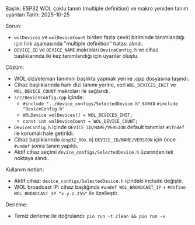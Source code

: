 Başlık: ESP32 WOL çoklu tanım (multiple definition) ve makro yeniden tanım uyarıları
Tarih: 2025-10-25

Sorun:
- `wolDevices` ve `wolDeviceCount` birden fazla çeviri biriminde tanımlandığı için link aşamasında "multiple definition" hatası alındı.
- `DEVICE_ID` ve `DEVICE_NAME` makroları `DeviceConfig.h` ve cihaz başlıklarında iki kez tanımlandığı için uyarılar oluştu.

Çözüm:
- WOL dizi/eleman tanımını başlıkta yapmak yerine .cpp dosyasına taşındı.
- Cihaz başlıklarında ham dizi tanımı yerine, veri `WOL_DEVICES_INIT` ve `WOL_DEVICE_COUNT` makroları ile sağlandı.
- `src/DeviceConfig.cpp` içinde:
  - `#include "../device_configs/SelectedDevice.h"` sonra `#include "DeviceConfig.h"`
  - `WOLDevice wolDevices[] = WOL_DEVICES_INIT;`
  - `const int wolDeviceCount = WOL_DEVICE_COUNT;`
- `DeviceConfig.h` içinde `DEVICE_ID/NAME/VERSION` default tanımlar `#ifndef` ile korumalı hale getirildi.
- Cihaz başlıklarında (`esp32_00x.h`) `DEVICE_ID/NAME/VERSION` için önce `#undef` sonra tanım yapıldı.
- Aktif cihaz seçimi `device_configs/SelectedDevice.h` üzerinden tek noktaya alındı.

Kullanım notları:
- Aktif cihaz: `device_configs/SelectedDevice.h` içindeki include değiştir.
- WOL broadcast IP: cihaz başlığında `#undef WOL_BROADCAST_IP` + `#define WOL_BROADCAST_IP "x.y.z.255"` ile özelleştir.

Derleme:
- Temiz derleme ile doğrulandı: `pio run -t clean && pio run -v`





